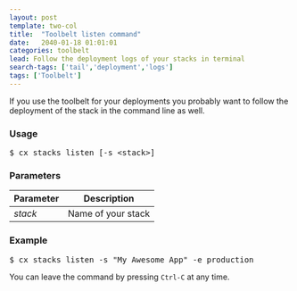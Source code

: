 ```yaml
---
layout: post
template: two-col
title:  "Toolbelt listen command"
date:   2040-01-18 01:01:01
categories: toolbelt
lead: Follow the deployment logs of your stacks in terminal
search-tags: ['tail','deployment','logs']
tags: ['Toolbelt']
---
```


If you use the toolbelt for your deployments you probably want to follow the deployment of the stack in the command line as well. 

<h3 id="list_usage">Usage</h3>

<pre class="prettyprint">
$ cx stacks listen [-s &lt;stack&gt;]
</pre>

<h3 id="list_params">Parameters</h3>
<table class='table table-bordered table-striped table-small'>
    <thead>
        <tr>
            <th align="center">Parameter</th>
            <th align="center">Description</th>
        </tr>
    </thead>
    <tbody>
        <tr>
            <td><i>stack</i></td>
            <td>Name of your stack</td>
        </tr>
    </tbody>
</table>

<h3 id="list_example">Example</h3>

<pre class="prettyprint">
$ cx stacks listen -s "My Awesome App" -e production
</pre>

You can leave the command by pressing `Ctrl-C` at any time.